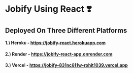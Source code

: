 # Jobify Using React ❣️

## Deployed On Three Different Platforms

#### 1.) Heroku - https://jobify-react.herokuapp.com
#### 2.) Render - https://jobify-react-app.onrender.com
#### 3.) Vercel - https://jobify-831nc611w-rohit1039.vercel.app